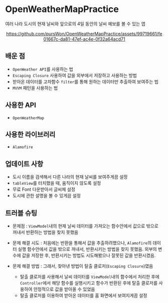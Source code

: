 # OpenWeatherMapPractice

여러 나라 도시의 현재 날씨와 앞으로의 4일 동안의 날씨 예보를 볼 수 있는 앱

<div align="center">

https://github.com/pursWon/OpenWeatherMapPractice/assets/99719661/fe01667c-da81-47ef-ac4e-0f32a64acd71

</div>

## 배운 점 

- `OpenWeather API`를 사용하는 법
- `Escaping Closure` 사용하여 값을 외부에서 저장하고 사용하는 방법
- 받아온 데이터를 고차함수 `filter`를 통해 원하는 데이터만 추출하여 보여주는 법
- `MVVM` 패턴을 사용하는 법

## 사용한 API 

- `OpenWeatherMap`

## 사용한 라이브러리 

- `Alamofire`

## 업데이트 사항 

- 도시 이름을 검색해서 다른 나라의 현재 날씨를 보여주게끔 설정
- `tableView`를 터치했을 때, 움직이지 않도록 설정
- 무료 Font 다운받아서 글씨체 설정
- 도시에 관한 설명을 볼 수 있게끔 설정

## 트러블 슈팅

- 문제점 : `ViewModel`내의 현재 날씨 데이터를 가져오는 함수안에서 값으로 밖으로 꺼내서 반환하는 방법을 찾지 못했음

- 문제 해결 시도 : 처음에는 반환을 통해서 값을 추출하려했으나,
  `Alamofire`의 데이터 실행 함수안에서 값을 밖으로 꺼내서, 반환시키는 방법을 찾지 못했음. 
  외부의 변수에 값을 저장한 후, 반환시키는 방법도 시도해봤으나 잘못된 값을 반환시켰음.    

- 문제 해결 방법 : 그래서, 찾아낸 방법이 탈출 클로저(`Escaping Closure`)였음
    - 탈출 클로저를 사용해서 날씨 데이터를 `ViewModel`내의 함수에서 처리한 후에 `Controller`에서 해당 함수를 실행시키고 함수가 반환된 후에
    탈출 클로저를 사용하여 안정적으로 값을 받아올 수 있었음
    - 탈출 클로저를 이용하여 받아온 데이터를 홈 화면에서 보여지게끔 설정
